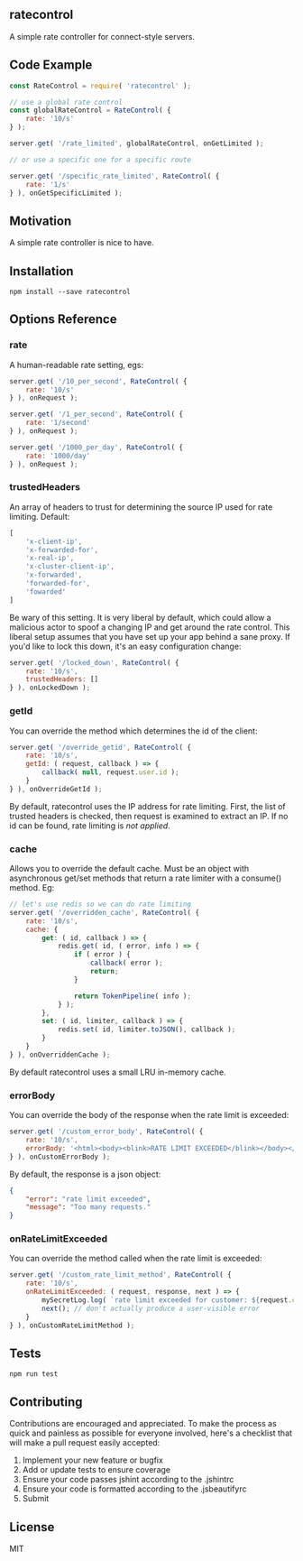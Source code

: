## ratecontrol

A simple rate controller for connect-style servers.

## Code Example

```javascript
const RateControl = require( 'ratecontrol' );

// use a global rate control
const globalRateControl = RateControl( {
    rate: '10/s'
} );

server.get( '/rate_limited', globalRateControl, onGetLimited );

// or use a specific one for a specific route

server.get( '/specific_rate_limited', RateControl( {
    rate: '1/s'
} ), onGetSpecificLimited );
```

## Motivation

A simple rate controller is nice to have.

## Installation

```
npm install --save ratecontrol
```

## Options Reference

### rate

A human-readable rate setting, egs:

```javascript
server.get( '/10_per_second', RateControl( {
    rate: '10/s'
} ), onRequest );

server.get( '/1_per_second', RateControl( {
    rate: '1/second'
} ), onRequest );

server.get( '/1000_per_day', RateControl( {
    rate: '1000/day'
} ), onRequest );
```

### trustedHeaders

An array of headers to trust for determining the source IP used for rate limiting. Default:

```javascript
[
    'x-client-ip',
    'x-forwarded-for',
    'x-real-ip',
    'x-cluster-client-ip',
    'x-forwarded',
    'forwarded-for',
    'fowarded'
]
```

Be wary of this setting. It is very liberal by default, which could allow a malicious actor
to spoof a changing IP and get around the rate control. This liberal setup assumes that you
have set up your app behind a sane proxy. If you'd like to lock this down, it's an easy
configuration change:

```javascript
server.get( '/locked_down', RateControl( {
    rate: '10/s',
    trustedHeaders: []
} ), onLockedDown );
```

### getId

You can override the method which determines the id of the client:

```javascript
server.get( '/override_getid', RateControl( {
    rate: '10/s',
    getId: ( request, callback ) => {
        callback( null, request.user.id );
    }
} ), onOverrideGetId );
```

By default, ratecontrol uses the IP address for rate limiting. First, the list of trusted
headers is checked, then request is examined to extract an IP. If no id can be found,
rate limiting is *not applied*.

### cache

Allows you to override the default cache. Must be an object with asynchronous get/set
methods that return a rate limiter with a consume() method. Eg:

```javascript
// let's use redis so we can do rate limiting
server.get( '/overridden_cache', RateControl( {
    rate: '10/s',
    cache: {
        get: ( id, callback ) => {
            redis.get( id, ( error, info ) => {
                if ( error ) {
                    callback( error );
                    return;
                }

                return TokenPipeline( info );
            } );
        },
        set: ( id, limiter, callback ) => {
            redis.set( id, limiter.toJSON(), callback );
        }
    }
} ), onOverriddenCache );
```

By default ratecontrol uses a small LRU in-memory cache.

### errorBody

You can override the body of the response when the rate limit is exceeded:

```javascript
server.get( '/custom_error_body', RateControl( {
    rate: '10/s',
    errorBody: '<html><body><blink>RATE LIMIT EXCEEDED</blink></body></html>'
} ), onCustomErrorBody );
```

By default, the response is a json object:

```json
{
    "error": "rate limit exceeded",
    "message": "Too many requests."
}
```

### onRateLimitExceeded

You can override the method called when the rate limit is exceeded:

```javascript
server.get( '/custom_rate_limit_method', RateControl( {
    rate: '10/s',
    onRateLimitExceeded: ( request, response, next ) => {
        mySecretLog.log( `rate limit exceeded for customer: ${request.customer}` );
        next(); // don't actually produce a user-visible error
    }
} ), onCustomRateLimitMethod );
```

## Tests

```
npm run test
```

## Contributing

Contributions are encouraged and appreciated. To make the process as quick and
painless as possible for everyone involved, here's a checklist that will make
a pull request easily accepted:

1. Implement your new feature or bugfix
2. Add or update tests to ensure coverage
3. Ensure your code passes jshint according to the .jshintrc
4. Ensure your code is formatted according to the .jsbeautifyrc
5. Submit

## License

MIT
